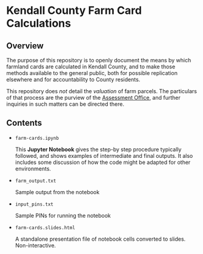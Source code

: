 # Kendall County Farm Card Calculations

## Overview
The purpose of this repository is to openly document the means by which farmland cards are calculated in Kendall County, and to make those methods available to the general public, both for possible replication elsewhere and for accountability to County residents.

This repository does *not* detail the *valuation* of farm parcels. The particulars of that process are the purview of the [Assessment Office](https://www.co.kendall.il.us/offices/assessments), and further inquiries in such matters can be directed there.

## Contents

* `farm-cards.ipynb`

    This **Jupyter Notebook** gives the step-by step procedure typically followed, and shows examples of intermediate and final outputs. It also includes some discussion of how the code might be adapted for other environments.

* `farm_output.txt`

    Sample output from the notebook

* `input_pins.txt`

    Sample PINs for running the notebook

* `farm-cards.slides.html`

    A standalone presentation file of notebook cells converted to slides. Non-interactive.
